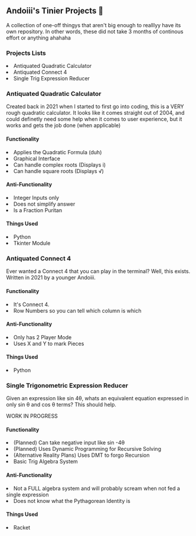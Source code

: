 <h2>Andoiii's Tinier Projects 🐲</h2>
<p>A collection of one-off thingys that aren't big enough to realllyy have its own repository. In other words, these did not take 3 months of continous effort or anything ahahaha</p>
<h3>Projects Lists</h3>
<list>
<li>Antiquated Quadratic Calculator</li>
<li>Antiquated Connect 4</li>
<li>Single Trig Expression Reducer</li>
</list>

<h3>Antiquated Quadratic Calculator</h3>
<p>Created back in 2021 when I started to first go into coding, this is a VERY rough quadratic calculator. It looks like it comes straight out of 2004, 
and could definetly need some help when it comes to user experience, but it works and gets the job done (when applicable)</p>
<h4>Functionality</h4>
<list>
<li>Applies the Quadratic Formula (duh)</li>
<li>Graphical Interface</li>
<li>Can handle complex roots (Displays i)</li>
<li>Can handle square roots (Displays √)</li>
</list>

<h4>Anti-Functionality</h4>
<list>
<li>Integer Inputs only</li>
<li>Does not simplify answer</li>
<li>Is a Fraction Puritan</li>
</list>

<h4>Things Used</h4>
<list>
<li>Python</li>
<li>Tkinter Module</li>

<h3>Antiquated Connect 4</h3>
<p>Ever wanted a Connect 4 that you can play in the terminal? Well, this exists. Written in 2021 by a younger Andoiii.</p>

<h4>Functionality</h4>
<list>
  <li>It's Connect 4.</li>
  <li>Row Numbers so you can tell which column is which</li>
  </list>
<h4>Anti-Functionality</h4>
<list>
  <li>Only has 2 Player Mode</li>
  <li>Uses X and Y to mark Pieces</li></list>
<h4>Things Used</h4>
<list><li>Python</li></list>

<h3>Single Trigonometric Expression Reducer</h3>
<p>Given an expression like sin 4θ, whats an equivalent equation expressed in only sin θ and cos θ terms? This should help.</p>
<p>WORK IN PROGRESS</p>

<h4>Functionality</h4>
<list>
  <li>(Planned) Can take negative input like sin -4θ</li>
  <li>(Planned) Uses Dynamic Programming for Recursive Solving</li>
  <li>(Alternative Reality Plans) Uses DMT to forgo Recursion</li>
  <li>Basic Trig Algebra System</li>
</list>
<h4>Anti-Functionality</h4>
<list>
  <li>Not a FULL algebra system and will probably scream when not fed a single expression</li>
  <li>Does not know what the Pythagorean Identity is</li>
</list>
<h4>Things Used</h4>
<list><li>Racket</li></list>